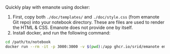 Quickly play with emanote using docker:

1. First, copy both `./doc/templates/` and `./doc/style.css` (from emanote Git repo) into your notebook directory. These are files are used to render the HTML & CSS. Emanote does not provide one by itself.
2. Install docker, and run the following command:

```bash
cd /path/to/notebook
docker run --rm -it -p 3000:3000 -v $(pwd):/app ghcr.io/srid/emanote emanote /app
```
